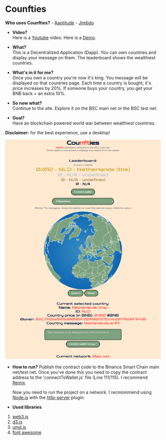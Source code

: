 # Cou**nft**ies

**Who uses Counfties?**
	- [Aaptitude](https://aaptitude.com/)
	- [Jimbdo](https://friend-dao.jimdosite.com/)

- **Video?**   
Here is a [Youtube](https://www.youtube.com/watch?v=h-ZkihZujCY) video. Here is a [Demo](http://counfties.com). 

- **What?**  
This is a Decentralized Application (Dapp). You can own countries and display your message on them. The leaderboard shows the wealthiest countries.  

- **What's in it for me?**  
Once you own a country you're now it's king. You message will be displayed on that countries page. Each time a country is bought, it's price increases by 20%. If someone buys your country, you get your BNB back + an extra 10%.  

- **So now what?**  
Continue to the site. Explore it on the BSC main net or the BSC test net.  

- **Goal?**  
Have an blockchain powered world war between wealthiest countries.  

**Disclaimer:** for the best experience, use a desktop!

![Screenshot of the project](./blob/screenshot.png?raw=true)

- **How to run?**
Publish the contract code to the Binance Smart Chain main net/test net. Once you've done this you need to copy the contract address to the 'connectToWallet.js' file (Line 111/115). I recommend [Remix](http://remix.ethereum.org/).

	Now you need to run the project on a network. I recmommend using [Node.js](https://nodejs.org/en/) with the [http-server](https://www.npmjs.com/package/http-server) plugin.

- **Used libraries**
1. [web3.js](https://web3js.readthedocs.io/en/v1.3.4/#)
2. [d3.js](https://d3js.org/)
3. [umd.js](https://github.com/umdjs/umd)
4. [font awesome](https://fontawesome.com/)
